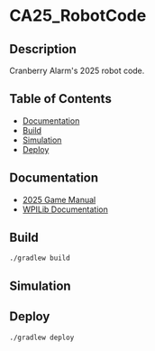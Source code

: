 # CA25_RobotCode

## Description

Cranberry Alarm's 2025 robot code.

## Table of Contents
- [Documentation](#documentation)
- [Build](#build)
- [Simulation](#simulation)
- [Deploy](#deploy)

## Documentation

- [2025 Game Manual](https://firstfrc.blob.core.windows.net/frc2025/Manual/2025GameManual.pdf)
- [WPILib Documentation](https://docs.wpilib.org/en/stable/index.html)

## Build

```
./gradlew build
```

## Simulation

## Deploy

```
./gradlew deploy
```
